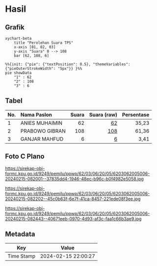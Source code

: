 # Hasil

## Grafik

```mermaid
xychart-beta
    title "Perolehan Suara TPS"
    x-axis [01, 02, 03]
    y-axis "Suara" 0 --> 108
    bar [62, 108, 6]
```

```mermaid
%%{init: {"pie": {"textPosition": 0.5}, "themeVariables": {"pieOuterStrokeWidth": "5px"}} }%%
pie showData
    "1" : 62
    "2" : 108
    "3" : 6
```

## Tabel

| No. | Nama Paslon    | Suara | Suara (raw) | Persentase |
|:--- |:-------------- | -----:| -----------:| ----------:|
| 1   | ANIES MUHAIMIN | 62    | [62][p-1]   | 35,23      |
| 2   | PRABOWO GIBRAN | 108   | [108][p-2]  | 61,36      |
| 3   | GANJAR MAHFUD  | 6     | [6][p-3]    | 3,41       |


[p-1]: https://github.com/gigit-pemilu/pemilu-2024-62-kalimantan-tengah/blob/main/pilpres/hitung-suara/sub/62-kalimantan-tengah/sub/03-kapuas/sub/06-pulau-petak/sub/2005-handiwung/sub/006-tps/sub/paslon-1.txt
[p-2]: https://github.com/gigit-pemilu/pemilu-2024-62-kalimantan-tengah/blob/main/pilpres/hitung-suara/sub/62-kalimantan-tengah/sub/03-kapuas/sub/06-pulau-petak/sub/2005-handiwung/sub/006-tps/sub/paslon-2.txt
[p-3]: https://github.com/gigit-pemilu/pemilu-2024-62-kalimantan-tengah/blob/main/pilpres/hitung-suara/sub/62-kalimantan-tengah/sub/03-kapuas/sub/06-pulau-petak/sub/2005-handiwung/sub/006-tps/sub/paslon-3.txt

## Foto C Plano

https://sirekap-obj-formc.kpu.go.id/9249/pemilu/ppwp/62/03/06/20/05/6203062005006-20240215-082001--37835dd4-1946-48ec-b96c-b0f4982e5058.jpg

https://sirekap-obj-formc.kpu.go.id/9249/pemilu/ppwp/62/03/06/20/05/6203062005006-20240215-082202--45c0b63f-6e7f-41ca-8457-221ede08f3ee.jpg

https://sirekap-obj-formc.kpu.go.id/9249/pemilu/ppwp/62/03/06/20/05/6203062005006-20240215-082443--40671eeb-0970-4d93-af3c-faa1c66b3ae9.jpg


## Metadata

| Key        | Value               |
| ---------- | ------------------- |
| Time Stamp | 2024-02-15 22:00:27 |



